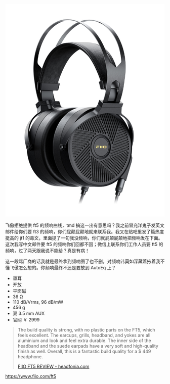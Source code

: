 ![img](../../../resource/ft5.jpg)

飞傲拒绝提供 ft5 的频响曲线，tmd 搞这一出有意思吗？我之前冒充洋鬼子发英文邮件给你们要 ft3 的频响，你们屁颠屁颠地就来联系我。我又在贴吧里发了篇热度挺高的 jt1 的毒文，里面提了一句我没频响，你们就屁颠屁颠地把频响发在下面。这次我写中文邮件要 ft5 的频响你们回都不回；微信上联系你们工作人员要 ft5 的频响，过了两天跟我说不能给？真是有病！

这一段骂厂商的话我就是最终拿到频响图了也不删，对频响讳莫如深藏着掖着我不懂飞傲怎么想的。你频响最终不还是要放到 AutoEq 上？

- 罩耳
- 开放
- 平面磁
- 36 Ω
- 110 dB/Vrms, 96 dB/mW
- 456 g
- 双 3.5 mm AUX
- 官网 ￥ 2999

> The build quality is strong, with no plastic parts on the FT5, which feels excellent. The earcups, grills, headband, and yokes are all aluminium and look and feel extra durable. The inner side of the headband and the suede earpads have a very soft and high-quality finish as well. Overall, this is a fantastic build quality for a $ 449 headphone.
>
> [FIIO FT5 REVIEW - headfonia.com](https://www.headfonia.com/fiio-ft5-review)

https://www.fiio.com/ft5
